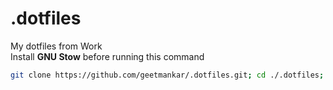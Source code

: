 # .dotfiles

My dotfiles from Work\
Install **GNU Stow** before running this command

```sh
git clone https://github.com/geetmankar/.dotfiles.git; cd ./.dotfiles; stow .
```
